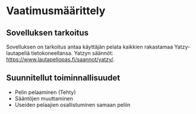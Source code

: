 # Vaatimusmäärittely 

## Sovelluksen tarkoitus

Sovelluksen on tarkoitus antaa käyttäjän pelata kaikkien rakastamaa Yatzy-lautapeliä tietokoneellansa. Yatzyn säännöt: https://www.lautapeliopas.fi/saannot/yatzy/.

## Suunnitellut toiminnallisuudet

- Pelin pelaaminen (Tehty)
- Sääntöjen muuttaminen
- Useiden pelaajien osallistuminen samaan peliin
